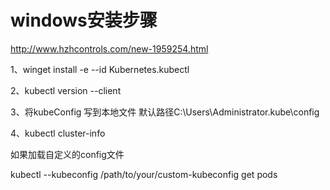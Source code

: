# windows安装步骤

http://www.hzhcontrols.com/new-1959254.html

1、winget install -e --id Kubernetes.kubectl

2、kubectl version --client

3、将kubeConfig 写到本地文件  默认路径C:\Users\Administrator\.kube\config

4、kubectl cluster-info

如果加载自定义的config文件 

kubectl --kubeconfig /path/to/your/custom-kubeconfig get pods